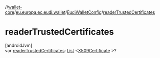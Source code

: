 //[wallet-core](../../../index.md)/[eu.europa.ec.eudi.wallet](../index.md)/[EudiWalletConfig](index.md)/[readerTrustedCertificates](reader-trusted-certificates.md)

# readerTrustedCertificates

[androidJvm]\
var [readerTrustedCertificates](reader-trusted-certificates.md): [List](https://kotlinlang.org/api/latest/jvm/stdlib/kotlin.collections/-list/index.html)
&lt;[X509Certificate](https://developer.android.com/reference/kotlin/java/security/cert/X509Certificate.html)
&gt;?
